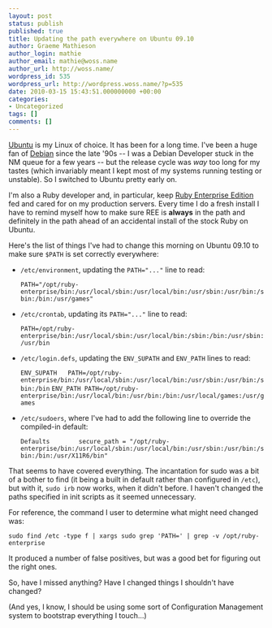 ```yaml
---
layout: post
status: publish
published: true
title: Updating the path everywhere on Ubuntu 09.10
author: Graeme Mathieson
author_login: mathie
author_email: mathie@woss.name
author_url: http://woss.name/
wordpress_id: 535
wordpress_url: http://wordpress.woss.name/?p=535
date: 2010-03-15 15:43:51.000000000 +00:00
categories:
- Uncategorized
tags: []
comments: []
---
```

[Ubuntu](http://www.ubuntu.com/) is my Linux of choice. It has been for a long time. I've been a huge fan of [Debian](http://www.debian.org/) since the late '90s -- I was a Debian Developer stuck in the NM queue for a few years -- but the release cycle was *way* too long for my tastes (which invariably meant I kept most of my systems running testing or unstable). So I switched to Ubuntu pretty early on.

I'm also a Ruby developer and, in particular, keep [Ruby Enterprise Edition](http://www.rubyenterpriseedition.com/) fed and cared for on my production servers. Every time I do a fresh install I have to remind myself how to make sure REE is **always** in the path and definitely in the path ahead of an accidental install of the stock Ruby on Ubuntu.

Here's the list of things I've had to change this morning on Ubuntu 09.10 to make sure `$PATH` is set correctly everywhere:

* `/etc/environment`, updating the `PATH="..."` line to read:

  `PATH="/opt/ruby-enterprise/bin:/usr/local/sbin:/usr/local/bin:/usr/sbin:/usr/bin:/sbin:/bin:/usr/games"`

* `/etc/crontab`, updating its `PATH="..."` line to read:

  `PATH=/opt/ruby-enterprise/bin:/usr/local/sbin:/usr/local/bin:/sbin:/bin:/usr/sbin:/usr/bin`

* `/etc/login.defs`, updating the `ENV_SUPATH` and `ENV_PATH` lines to read:

  `ENV_SUPATH	PATH=/opt/ruby-enterprise/bin:/usr/local/sbin:/usr/local/bin:/usr/sbin:/usr/bin:/sbin:/bin`
  `ENV_PATH	PATH=/opt/ruby-enterprise/bin:/usr/local/bin:/usr/bin:/bin:/usr/local/games:/usr/games`

* `/etc/sudoers`, where I've had to add the following line to override the compiled-in default:

  `Defaults        secure_path = "/opt/ruby-enterprise/bin:/usr/local/sbin:/usr/local/bin:/usr/sbin:/usr/bin:/sbin:/bin:/usr/X11R6/bin"`

That seems to have covered everything. The incantation for sudo was a bit of a bother to find (it being a built in default rather than configured in `/etc`), but with it, `sudo irb` now works, when it didn't before. I haven't changed the paths specified in init scripts as it seemed unnecessary.

For reference, the command I user to determine what might need changed was:

    sudo find /etc -type f | xargs sudo grep 'PATH=' | grep -v /opt/ruby-enterprise

It produced a number of false positives, but was a good bet for figuring out the right ones.

So, have I missed anything? Have I changed things I shouldn't have changed?

(And yes, I know, I should be using some sort of Configuration Management system to bootstrap everything I touch...)
